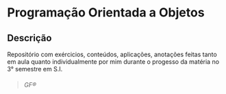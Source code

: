 # Programação Orientada a Objetos

## Descrição
Repositório com exércicios, conteúdos, aplicações, anotações feitas  tanto em aula quanto individualmente por mim durante o progesso da matéria no 3° semestre em S.I.


> ###### GF®






